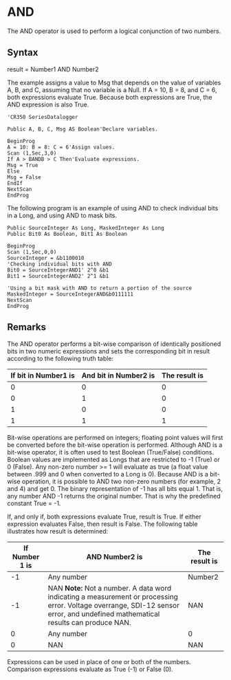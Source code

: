 # AND

The AND operator is used to perform a logical conjunction of two numbers.

## Syntax

result = Number1 AND Number2

The example assigns a value to Msg that depends on the value of variables A, B, and C, assuming that no variable is a Null. If A = 10, B = 8, and C = 6, both expressions evaluate True. Because both expressions are True, the AND expression is also True.

```
'CR350 SeriesDatalogger

Public A, B, C, Msg AS Boolean'Declare variables.

BeginProg
A = 10: B = 8: C = 6'Assign values.
Scan (1,Sec,3,0)
If A > BANDB > C Then'Evaluate expressions.
Msg = True
Else
Msg = False
EndIf
NextScan
EndProg
```

The following program is an example of using AND to check individual bits in a Long, and using AND to mask bits.

```
Public SourceInteger As Long, MaskedInteger As Long
Public Bit0 As Boolean, Bit1 As Boolean

BeginProg
Scan (1,Sec,0,0)
SourceInteger = &b1100010
'Checking individual bits with AND
Bit0 = SourceIntegerAND1' 2^0 &b1
Bit1 = SourceIntegerAND2' 2^1 &b1

'Using a bit mask with AND to return a portion of the source
MaskedInteger = SourceIntegerAND&b0111111
NextScan
EndProg
```

## Remarks

The AND operator performs a bit-wise comparison of identically positioned bits in two numeric expressions and sets the corresponding bit in result according to the following truth table:

| If bit in Number1 is | And bit in Number2 is | The result is |
| -------------------- | --------------------- | ------------- |
| 0                    | 0                     | 0             |
| 0                    | 1                     | 0             |
| 1                    | 0                     | 0             |
| 1                    | 1                     | 1             |

Bit-wise operations are performed on integers; floating point values will first be converted before the bit-wise operation is performed. Although AND is a bit-wise operator, it is often used to test Boolean (True/False) conditions. Boolean values are implemented as Longs that are restricted to -1 (True) or 0 (False). Any non-zero number >= 1 will evaluate as true (a float value between .999 and 0 when converted to a Long is 0). Because AND is a bit-wise operation, it is possible to AND two non-zero numbers (for example, 2 and 4) and get 0. The binary representation of -1 has all bits equal 1. That is, any number AND -1 returns the original number. That is why the predefined constant True = -1.

If, and only if, both expressions evaluate True, result is True. If either expression evaluates False, then result is False. The following table illustrates how result is determined:

| If Number 1 is | AND Number2 is                                                                                                                                                                    | The result is |
| -------------- | --------------------------------------------------------------------------------------------------------------------------------------------------------------------------------- | ------------- |
| -1             | Any number                                                                                                                                                                        | Number2       |
| -1             | NAN **Note:** Not a number. A data word indicating a measurement or processing error. Voltage overrange, SDI-12 sensor error, and undefined mathematical results can produce NAN. | NAN           |
| 0              | Any number                                                                                                                                                                        | 0             |
| 0              | NAN                                                                                                                                                                               | NAN           |

Expressions can be used in place of one or both of the numbers. Comparison expressions evaluate as True (-1) or False (0).

